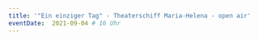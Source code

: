 ```yaml
---
title: '"Ein einziger Tag" - Theaterschiff Maria-Helena - open air'
eventDate:  2021-09-04 # 16 Uhr
---
```


